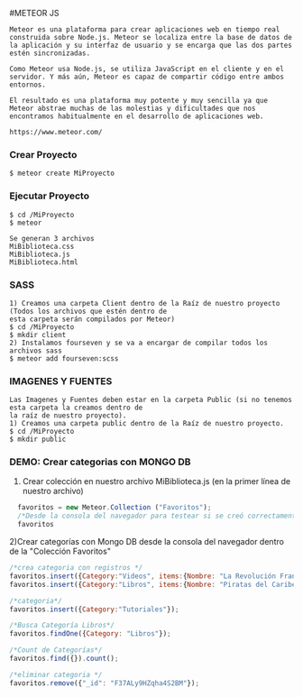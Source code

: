 #METEOR JS
```
Meteor es una plataforma para crear aplicaciones web en tiempo real construida sobre Node.js. Meteor se localiza entre la base de datos de la aplicación y su interfaz de usuario y se encarga que las dos partes estén sincronizadas.

Como Meteor usa Node.js, se utiliza JavaScript en el cliente y en el servidor. Y más aún, Meteor es capaz de compartir código entre ambos entornos.

El resultado es una plataforma muy potente y muy sencilla ya que Meteor abstrae muchas de las molestias y dificultades que nos encontramos habitualmente en el desarrollo de aplicaciones web.

https://www.meteor.com/

```

### Crear Proyecto
```
$ meteor create MiProyecto 
```
### Ejecutar Proyecto
```
$ cd /MiProyecto
$ meteor

Se generan 3 archivos
MiBiblioteca.css
MiBiblioteca.js
MiBiblioteca.html
```


### SASS

```
1) Creamos una carpeta Client dentro de la Raíz de nuestro proyecto (Todos los archivos que estén dentro de 
esta carpeta serán compilados por Meteor)
$ cd /MiProyecto
$ mkdir client
2) Instalamos fourseven y se va a encargar de compilar todos los archivos sass
$ meteor add fourseven:scss
```

### IMAGENES Y FUENTES
```
Las Imagenes y Fuentes deben estar en la carpeta Public (si no tenemos esta carpeta la creamos dentro de 
la raíz de nuestro proyecto).
1) Creamos una carpeta public dentro de la Raíz de nuestro proyecto.
$ cd /MiProyecto
$ mkdir public
```



### DEMO: Crear categorias con MONGO DB
1) Crear colección en nuestro archivo MiBiblioteca.js (en la primer línea de nuestro archivo)
```js
  favoritos = new Meteor.Collection ("Favoritos");
  /*Desde la consola del navegador para testear si se creó correctamente corremos: favoritos*/
  favoritos
```

2)Crear categorías con Mongo DB desde la consola del navegador dentro de la "Colección Favoritos"
``` js
/*crea categoria con registros */
favoritos.insert({Category:"Videos", items:{Nombre: "La Revolución Francesa", Formato:"mp4", Localizacion: "youtube"}});
favoritos.insert({Category:"Libros", items:{Nombre: "Piratas del Caribe", Formato:"digital", Localizacion: "dropbox"}});

/*categoria*/
favoritos.insert({Category:"Tutoriales"});

/*Busca Categoría Libros*/
favoritos.findOne({Category: "Libros"});

/*Count de Categorías*/
favoritos.find({}).count();

/*eliminar categoria */
favoritos.remove({"_id": "F37ALy9HZqha4S2BM"});
```
